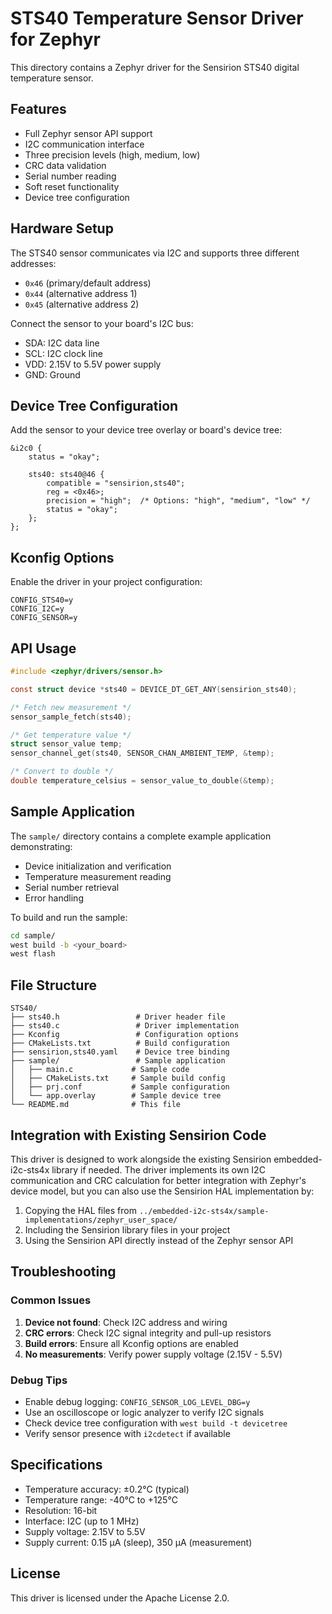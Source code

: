 # STS40 Temperature Sensor Driver for Zephyr

This directory contains a Zephyr driver for the Sensirion STS40 digital temperature sensor.

## Features

- Full Zephyr sensor API support
- I2C communication interface
- Three precision levels (high, medium, low)
- CRC data validation
- Serial number reading
- Soft reset functionality
- Device tree configuration

## Hardware Setup

The STS40 sensor communicates via I2C and supports three different addresses:
- `0x46` (primary/default address)
- `0x44` (alternative address 1) 
- `0x45` (alternative address 2)

Connect the sensor to your board's I2C bus:
- SDA: I2C data line
- SCL: I2C clock line
- VDD: 2.15V to 5.5V power supply
- GND: Ground

## Device Tree Configuration

Add the sensor to your device tree overlay or board's device tree:

```dts
&i2c0 {
    status = "okay";
    
    sts40: sts40@46 {
        compatible = "sensirion,sts40";
        reg = <0x46>;
        precision = "high";  /* Options: "high", "medium", "low" */
        status = "okay";
    };
};
```

## Kconfig Options

Enable the driver in your project configuration:

```kconfig
CONFIG_STS40=y
CONFIG_I2C=y
CONFIG_SENSOR=y
```

## API Usage

```c
#include <zephyr/drivers/sensor.h>

const struct device *sts40 = DEVICE_DT_GET_ANY(sensirion_sts40);

/* Fetch new measurement */
sensor_sample_fetch(sts40);

/* Get temperature value */
struct sensor_value temp;
sensor_channel_get(sts40, SENSOR_CHAN_AMBIENT_TEMP, &temp);

/* Convert to double */
double temperature_celsius = sensor_value_to_double(&temp);
```

## Sample Application

The `sample/` directory contains a complete example application demonstrating:
- Device initialization and verification
- Temperature measurement reading
- Serial number retrieval
- Error handling

To build and run the sample:

```bash
cd sample/
west build -b <your_board>
west flash
```

## File Structure

```
STS40/
├── sts40.h                 # Driver header file
├── sts40.c                 # Driver implementation
├── Kconfig                 # Configuration options
├── CMakeLists.txt          # Build configuration
├── sensirion,sts40.yaml    # Device tree binding
├── sample/                 # Sample application
│   ├── main.c             # Sample code
│   ├── CMakeLists.txt     # Sample build config
│   ├── prj.conf           # Sample configuration
│   └── app.overlay        # Sample device tree
└── README.md              # This file
```

## Integration with Existing Sensirion Code

This driver is designed to work alongside the existing Sensirion embedded-i2c-sts4x library if needed. The driver implements its own I2C communication and CRC calculation for better integration with Zephyr's device model, but you can also use the Sensirion HAL implementation by:

1. Copying the HAL files from `../embedded-i2c-sts4x/sample-implementations/zephyr_user_space/`
2. Including the Sensirion library files in your project
3. Using the Sensirion API directly instead of the Zephyr sensor API

## Troubleshooting

### Common Issues

1. **Device not found**: Check I2C address and wiring
2. **CRC errors**: Check I2C signal integrity and pull-up resistors
3. **Build errors**: Ensure all Kconfig options are enabled
4. **No measurements**: Verify power supply voltage (2.15V - 5.5V)

### Debug Tips

- Enable debug logging: `CONFIG_SENSOR_LOG_LEVEL_DBG=y`
- Use an oscilloscope or logic analyzer to verify I2C signals
- Check device tree configuration with `west build -t devicetree`
- Verify sensor presence with `i2cdetect` if available

## Specifications

- Temperature accuracy: ±0.2°C (typical)
- Temperature range: -40°C to +125°C
- Resolution: 16-bit
- Interface: I2C (up to 1 MHz)
- Supply voltage: 2.15V to 5.5V
- Supply current: 0.15 μA (sleep), 350 μA (measurement)

## License

This driver is licensed under the Apache License 2.0.
